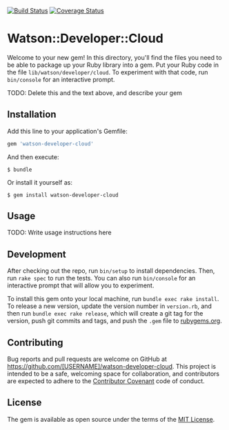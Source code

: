 [![Build Status](https://travis-ci.org/ankitsamarthya/watson-developer-cloud.svg?branch=master)](https://travis-ci.org/ankitsamarthya/watson-developer-cloud) [![Coverage Status](https://coveralls.io/repos/github/ankitsamarthya/watson-developer-cloud/badge.svg?branch=master)](https://coveralls.io/github/ankitsamarthya/watson-developer-cloud?branch=master)

# Watson::Developer::Cloud

Welcome to your new gem! In this directory, you'll find the files you need to be able to package up your Ruby library into a gem. Put your Ruby code in the file `lib/watson/developer/cloud`. To experiment with that code, run `bin/console` for an interactive prompt.

TODO: Delete this and the text above, and describe your gem

## Installation

Add this line to your application's Gemfile:

```ruby
gem 'watson-developer-cloud'
```

And then execute:

    $ bundle

Or install it yourself as:

    $ gem install watson-developer-cloud

## Usage

TODO: Write usage instructions here

## Development

After checking out the repo, run `bin/setup` to install dependencies. Then, run `rake spec` to run the tests. You can also run `bin/console` for an interactive prompt that will allow you to experiment.

To install this gem onto your local machine, run `bundle exec rake install`. To release a new version, update the version number in `version.rb`, and then run `bundle exec rake release`, which will create a git tag for the version, push git commits and tags, and push the `.gem` file to [rubygems.org](https://rubygems.org).

## Contributing

Bug reports and pull requests are welcome on GitHub at https://github.com/[USERNAME]/watson-developer-cloud. This project is intended to be a safe, welcoming space for collaboration, and contributors are expected to adhere to the [Contributor Covenant](http://contributor-covenant.org) code of conduct.


## License

The gem is available as open source under the terms of the [MIT License](http://opensource.org/licenses/MIT).

